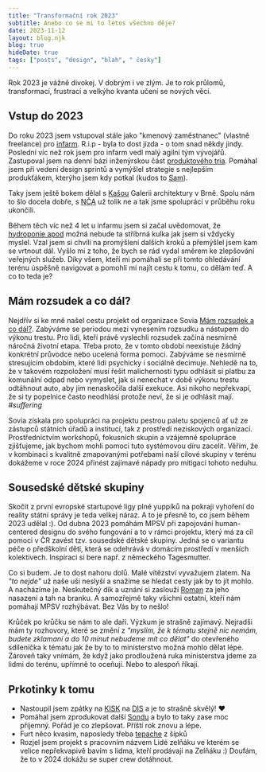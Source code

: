 ```yaml
---
title: "Transformační rok 2023"
subtitle: Anebo co se mi to letos všechno děje?
date: 2023-11-12
layout: blog.njk
blog: true
hideDate: true
tags: ["posts", "design", "blah", " česky"]
---
```

Rok 2023 je vážně divokej. V dobrým i ve zlým. Je to rok průlomů, transformací, frustrací a velkýho kvanta učení se nových věcí.

## Vstup do 2023

Do roku 2023 jsem vstupoval stále jako "kmenový zaměstnanec" (vlastně freelance) pro [infarm](https://infarm.com/). R.i.p&nbsp;-&nbsp;byla to dost jízda - o tom snad někdy jindy. Poslední víc než rok jsem pro infarm vedl malý agilní tým vývojářů. Zastupoval jsem na denní bázi inženýrskou část [produktového tria](https://www.producttalk.org/2021/05/product-trio/). Pomáhal jsem při vedení design sprintů a vymýšlel strategie s nejlepším produkťákem, kterýho jsem kdy potkal (kudos to [Sam](https://www.linkedin.com/in/sam-ellenby/?originalSubdomain=uk)).

Taky jsem ještě bokem dělal s [Kašou](https://www.linkedin.com/in/katar%C3%ADna-qi-30180a66/?originalSubdomain=cz) Galerii architektury v Brně. Spolu nám to šlo docela dobře, s [NČA](https://nca.info/) už tolik ne a tak jsme spolupráci v průběhu roku ukončili.

Během těch víc než 4 let u infarmu jsem si začal uvědomovat, že [hydroponie apod](/aero) možná nebude ta stříbrná kulka jak jsem si vždycky myslel. Vzal jsem si chvíli na promýšlení dalších kroků a přemýšlel jsem kam se vrtnout dál. Vyšlo mi z toho, že bych se rád vydal směrem ke zlepšování veřejných služeb. Díky všem, kteří mi pomáhali se při tomto ohledávání terénu úspěšně navigovat a pomohli mi najít cestu k tomu, co dělám teď. A co to teda je?

## Mám rozsudek a co dál?
Nejdřív si ke mně našel cestu projekt od organizace Sovia [Mám rozsudek a co dál?](https://sovia.cz/projekt/). Zabýváme se periodou mezi vynesením rozsudku a nástupem do výkonu trestu. Pro lidi, kteří právě vyslechli rozsudek začíná nesmírně náročná životní etapa. Třeba proto, že v tomto období neexistuje žádný konkrétní průvodce nebo ucelená forma pomoci. Zabýváme se nesmírně stresujícím obdobím, které lidi psychicky i sociálně decimuje. Nehledě na to, že v takovém rozpoložení musí řešit malichernosti typu odhlásit si platbu za komunální odpad nebo vymyslet, jak si nenechat v době výkonu trestu odtáhnout auto, aby jim nenaskočila další exekuce. Asi nikoho nepřekvapí, že si ty popelnice často neodhlásí protože neví, že si je odhlásit mají. _#suffering_

Sovia získala pro spolupráci na projektu pestrou paletu spojenců ať už ze zástupců státních úřadů a institucí, tak z prostředí neziskových organizací. Prostřednictvím workshopů, fokusních skupin a vzájemné spolupráce zjišťujeme, jak bychom mohli pomoci tuto systémovou díru zacelit. Věřím, že v kombinaci s kvalitně zmapovanými potřebami naší cílové skupiny v terénu dokážeme v roce 2024 přinést zajímavé nápady pro mitigaci tohoto neduhu.

## Sousedské dětské skupiny
Skočit z první evropské startupové ligy plné yuppíků na pokraji vyhoření do reality státní správy je teda velkej náraz. A to je přesně to, co jsem během 2023 udělal :). Od dubna 2023 pomáhám MPSV při zapojování human-centered designu do svého fungování a to v rámci projektu, který má za cíl pomoci v ČR zavést tzv. sousedské dětské skupiny. Jedná se o variantu péče o předškolní děti, která se odehrává v domácím prostředí v menších kolektivech. Inspiraci si bere např. z německého Tagesmutter.

Co si budem. Je to dost nahoru dolů. Malé vítězství vyvažujem zlatem. Na _"to nejde"_ už naše uši neslyší a snažíme se hledat cesty jak by to jít mohlo. A nacházíme je. Neskutečný dík a uznání si zaslouží [Roman](https://hrebecky.cz/) za jeho nasazení a tah na branku. A samozřejmě taky všichni ostatní, kteří nám pomáhají MPSV rozhýbávat. Bez Vás by to nešlo!

Krůček po krůčku se nám to ale daří. Výzkum je strašně zajímavý. Nejradši mám ty rozhovory, které se změní z _"myslím, že k tématu stejně nic nemám, budete zklamaní a do 10 minut nebudeme mít co dělat"_ do otevřeného sdíleníčka k tématu jak že by to to ministerstvo možná mohlo dělat lépe. Zároveň taky vnímám, že když jako prodloužená ruka ministerstva jdeme za lidmi do terénu, upřímně to oceňují. Nebo to alespoň říkají.

## Prkotinky k tomu
- Nastoupil jsem zpátky na [KISK](https://kisk.phil.muni.cz/) na [DIS](https://kisk.phil.muni.cz/profilace/design-informacnich-sluzeb) a je to strašně skvělý! ❤️
- Pomáhal jsem zprodukovat další [Sondu](https://sondafestival.com/) a bylo to taky zase moc příjemný. Pořád je co zlepšovat. Příští rok znovu a lépe.
- Furt něco kvasim, naposledy třeba [tepache](/tepache) z šípků
- Rozjel jsem projekt s pracovním názvem Lidé zelňáku ve kterém se velice nepřekvapivě bavím s lidma, kteří prodávají na Zelňáku :) Doufám, že to v 2024 dokážu se super crew dotáhnout.